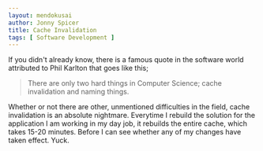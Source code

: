 ```yaml
---
layout: mendokusai
author: Jonny Spicer
title: Cache Invalidation
tags: [ Software Development ]
---
```

If you didn't already know, there is a famous quote in the software world attributed to Phil Karlton that goes like this;

> There are only two hard things in Computer Science; cache invalidation and naming things.

Whether or not there are other, unmentioned difficulties in the field, cache invalidation is an absolute nightmare. Everytime I rebuild the solution for the application I am working in my day job, it rebuilds the entire cache, which takes 15-20 minutes. Before I can
see whether any of my changes have taken effect. Yuck.
